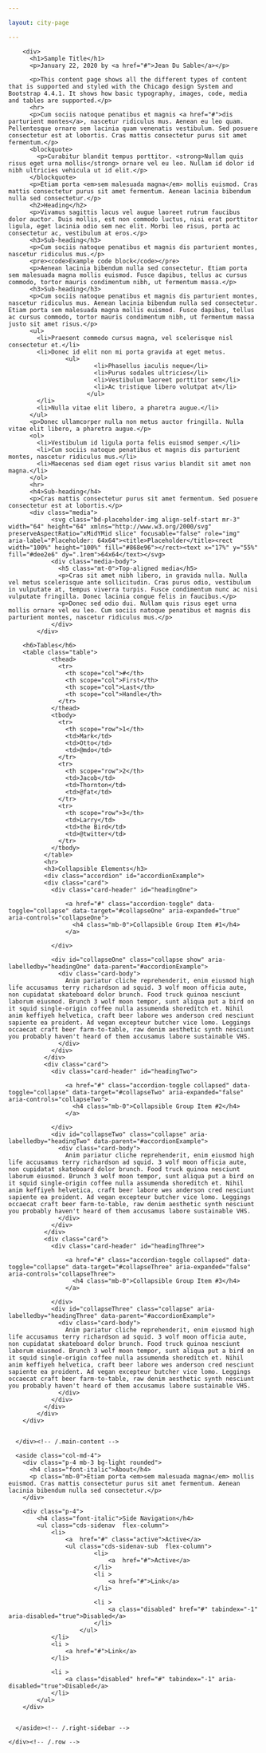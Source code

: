 ```yaml
---

layout: city-page

---
```

<!-- CONTENT-->
<main role="main" class="container">
    <div class="row">
      <div class="col-md-8">
  
        <div>
          <h1>Sample Title</h1>
          <p>January 22, 2020 by <a href="#">Jean Du Sable</a></p>
  
          <p>This content page shows all the different types of content that is supported and styled with the Chicago design System and Bootstrap 4.4.1. It shows how basic typography, images, code, media and tables are supported.</p>
          <hr>
          <p>Cum sociis natoque penatibus et magnis <a href="#">dis parturient montes</a>, nascetur ridiculus mus. Aenean eu leo quam. Pellentesque ornare sem lacinia quam venenatis vestibulum. Sed posuere consectetur est at lobortis. Cras mattis consectetur purus sit amet fermentum.</p>
          <blockquote>
            <p>Curabitur blandit tempus porttitor. <strong>Nullam quis risus eget urna mollis</strong> ornare vel eu leo. Nullam id dolor id nibh ultricies vehicula ut id elit.</p>
          </blockquote>
          <p>Etiam porta <em>sem malesuada magna</em> mollis euismod. Cras mattis consectetur purus sit amet fermentum. Aenean lacinia bibendum nulla sed consectetur.</p>
          <h2>Heading</h2>
          <p>Vivamus sagittis lacus vel augue laoreet rutrum faucibus dolor auctor. Duis mollis, est non commodo luctus, nisi erat porttitor ligula, eget lacinia odio sem nec elit. Morbi leo risus, porta ac consectetur ac, vestibulum at eros.</p>
          <h3>Sub-heading</h3>
          <p>Cum sociis natoque penatibus et magnis dis parturient montes, nascetur ridiculus mus.</p>
          <pre><code>Example code block</code></pre>
          <p>Aenean lacinia bibendum nulla sed consectetur. Etiam porta sem malesuada magna mollis euismod. Fusce dapibus, tellus ac cursus commodo, tortor mauris condimentum nibh, ut fermentum massa.</p>
          <h3>Sub-heading</h3>
          <p>Cum sociis natoque penatibus et magnis dis parturient montes, nascetur ridiculus mus. Aenean lacinia bibendum nulla sed consectetur. Etiam porta sem malesuada magna mollis euismod. Fusce dapibus, tellus ac cursus commodo, tortor mauris condimentum nibh, ut fermentum massa justo sit amet risus.</p>
          <ul>
            <li>Praesent commodo cursus magna, vel scelerisque nisl consectetur et.</li>
            <li>Donec id elit non mi porta gravida at eget metus.
                    <ul>
                            <li>Phasellus iaculis neque</li>
                            <li>Purus sodales ultricies</li>
                            <li>Vestibulum laoreet porttitor sem</li>
                            <li>Ac tristique libero volutpat at</li>
                          </ul>
            </li>
            <li>Nulla vitae elit libero, a pharetra augue.</li>
          </ul>
          <p>Donec ullamcorper nulla non metus auctor fringilla. Nulla vitae elit libero, a pharetra augue.</p>
          <ol>
            <li>Vestibulum id ligula porta felis euismod semper.</li>
            <li>Cum sociis natoque penatibus et magnis dis parturient montes, nascetur ridiculus mus.</li>
            <li>Maecenas sed diam eget risus varius blandit sit amet non magna.</li>
          </ol>
          <hr>
          <h4>Sub-heading</h4>
          <p>Cras mattis consectetur purus sit amet fermentum. Sed posuere consectetur est at lobortis.</p>
          <div class="media">
                <svg class="bd-placeholder-img align-self-start mr-3" width="64" height="64" xmlns="http://www.w3.org/2000/svg" preserveAspectRatio="xMidYMid slice" focusable="false" role="img" aria-label="Placeholder: 64x64"><title>Placeholder</title><rect width="100%" height="100%" fill="#868e96"></rect><text x="17%" y="55%" fill="#dee2e6" dy=".1rem">64x64</text></svg>
                <div class="media-body">
                  <h5 class="mt-0">Top-aligned media</h5>
                  <p>Cras sit amet nibh libero, in gravida nulla. Nulla vel metus scelerisque ante sollicitudin. Cras purus odio, vestibulum in vulputate at, tempus viverra turpis. Fusce condimentum nunc ac nisi vulputate fringilla. Donec lacinia congue felis in faucibus.</p>
                  <p>Donec sed odio dui. Nullam quis risus eget urna mollis ornare vel eu leo. Cum sociis natoque penatibus et magnis dis parturient montes, nascetur ridiculus mus.</p>
                </div>
            </div>
            
        <h6>Tables</h6>
        <table class="table">
                <thead>
                  <tr>
                    <th scope="col">#</th>
                    <th scope="col">First</th>
                    <th scope="col">Last</th>
                    <th scope="col">Handle</th>
                  </tr>
                </thead>
                <tbody>
                  <tr>
                    <th scope="row">1</th>
                    <td>Mark</td>
                    <td>Otto</td>
                    <td>@mdo</td>
                  </tr>
                  <tr>
                    <th scope="row">2</th>
                    <td>Jacob</td>
                    <td>Thornton</td>
                    <td>@fat</td>
                  </tr>
                  <tr>
                    <th scope="row">3</th>
                    <td>Larry</td>
                    <td>the Bird</td>
                    <td>@twitter</td>
                  </tr>
                </tbody>
              </table>
              <hr>
              <h3>Collapsible Elements</h3>
              <div class="accordion" id="accordionExample">
              <div class="card">
                <div class="card-header" id="headingOne">
                 
                    <a href="#" class="accordion-toggle" data-toggle="collapse" data-target="#collapseOne" aria-expanded="true" aria-controls="collapseOne">
                      <h4 class="mb-0">Collapsible Group Item #1</h4>
                    </a>
                 
                </div>
            
                <div id="collapseOne" class="collapse show" aria-labelledby="headingOne" data-parent="#accordionExample">
                  <div class="card-body">
                    Anim pariatur cliche reprehenderit, enim eiusmod high life accusamus terry richardson ad squid. 3 wolf moon officia aute, non cupidatat skateboard dolor brunch. Food truck quinoa nesciunt laborum eiusmod. Brunch 3 wolf moon tempor, sunt aliqua put a bird on it squid single-origin coffee nulla assumenda shoreditch et. Nihil anim keffiyeh helvetica, craft beer labore wes anderson cred nesciunt sapiente ea proident. Ad vegan excepteur butcher vice lomo. Leggings occaecat craft beer farm-to-table, raw denim aesthetic synth nesciunt you probably haven't heard of them accusamus labore sustainable VHS.
                  </div>
                </div>
              </div>
              <div class="card">
                <div class="card-header" id="headingTwo">
                 
                    <a href="#" class="accordion-toggle collapsed" data-toggle="collapse" data-target="#collapseTwo" aria-expanded="false" aria-controls="collapseTwo">
                      <h4 class="mb-0">Collapsible Group Item #2</h4>
                    </a>
                  
                </div>
                <div id="collapseTwo" class="collapse" aria-labelledby="headingTwo" data-parent="#accordionExample">
                  <div class="card-body">
                    Anim pariatur cliche reprehenderit, enim eiusmod high life accusamus terry richardson ad squid. 3 wolf moon officia aute, non cupidatat skateboard dolor brunch. Food truck quinoa nesciunt laborum eiusmod. Brunch 3 wolf moon tempor, sunt aliqua put a bird on it squid single-origin coffee nulla assumenda shoreditch et. Nihil anim keffiyeh helvetica, craft beer labore wes anderson cred nesciunt sapiente ea proident. Ad vegan excepteur butcher vice lomo. Leggings occaecat craft beer farm-to-table, raw denim aesthetic synth nesciunt you probably haven't heard of them accusamus labore sustainable VHS.
                  </div>
                </div>
              </div>
              <div class="card">
                <div class="card-header" id="headingThree">
                  
                    <a href="#" class="accordion-toggle collapsed" data-toggle="collapse" data-target="#collapseThree" aria-expanded="false" aria-controls="collapseThree">
                      <h4 class="mb-0">Collapsible Group Item #3</h4>
                    </a>
                  
                </div>
                <div id="collapseThree" class="collapse" aria-labelledby="headingThree" data-parent="#accordionExample">
                  <div class="card-body">
                    Anim pariatur cliche reprehenderit, enim eiusmod high life accusamus terry richardson ad squid. 3 wolf moon officia aute, non cupidatat skateboard dolor brunch. Food truck quinoa nesciunt laborum eiusmod. Brunch 3 wolf moon tempor, sunt aliqua put a bird on it squid single-origin coffee nulla assumenda shoreditch et. Nihil anim keffiyeh helvetica, craft beer labore wes anderson cred nesciunt sapiente ea proident. Ad vegan excepteur butcher vice lomo. Leggings occaecat craft beer farm-to-table, raw denim aesthetic synth nesciunt you probably haven't heard of them accusamus labore sustainable VHS.
                  </div>
                </div>
              </div>
            </div>
        </div>
  
  
      </div><!-- /.main-content -->
  
      <aside class="col-md-4">
        <div class="p-4 mb-3 bg-light rounded">
          <h4 class="font-italic">About</h4>
          <p class="mb-0">Etiam porta <em>sem malesuada magna</em> mollis euismod. Cras mattis consectetur purus sit amet fermentum. Aenean lacinia bibendum nulla sed consectetur.</p>
        </div>
  
        <div class="p-4">
            <h4 class="font-italic">Side Navigation</h4>
            <ul class="cds-sidenav  flex-column">
                <li>
                    <a  href="#" class="active">Active</a>
                    <ul class="cds-sidenav-sub  flex-column">
                            <li>
                                <a  href="#">Active</a>
                            </li>
                            <li >
                                <a href="#">Link</a>
                            </li>
                            
                            <li >
                                <a class="disabled" href="#" tabindex="-1" aria-disabled="true">Disabled</a>
                            </li>
                        </ul>
                </li>
                <li >
                    <a href="#">Link</a>
                </li>
                
                <li >
                    <a class="disabled" href="#" tabindex="-1" aria-disabled="true">Disabled</a>
                </li>
            </ul>
        </div>
  
       
      </aside><!-- /.right-sidebar -->
  
    </div><!-- /.row -->
  
  </main>
